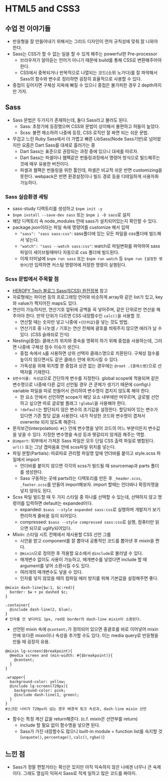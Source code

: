 # HTML5 and CSS3

## 수업 전 이야기들
- 반응형을 잘 만들어내기 위해서는 그리드 디자인이 먼저 규칙성에 맞춰 잘 나와야 한다.
- Sass는 CSS가 할 수 없는 일을 할 수 있게 해주는 powerful한 Pre-processor
  - 브라우저가 알아듣는 언어가 아니기 때문에 build를 통해 CSS로 변환해주어야 한다.
  - CSS에서 중복되거나 반복적으로 나열되는 코드(소위 노가다)를 잘 파악해서 Sass의 함수와 변수로 정리하면 굉장히 효율적으로 사용할 수 있다.
- 중첩이 깊어지면 구체성 지옥에 빠질 수 있으니 중첩은 불가피한 경우 2 depth까지만 가자.


## Sass
- Sass 문법은 두가지가 존재하는데, 둘다 Sass라고 불러도 된다.
  - Sass: 초창기에 등장했으며 CSS와 문법이 상이해서 불편하고 허들이 높았다.
  - Scss: 불편 해소하려 나중에 등장, CSS 로직만 잘 짜면 되는 쉬운 문법.
- 무겁고 느린 Ruby Sass에서 더 가볍고 빠른 LibSass(Node Sass기반)로 넘어왔지만 요즘은 Dart Sass를 대세로 흘러가는 중
  - Dart Sass는 표준으로 권장되는 과정 중에 있으니 대세를 따르자.
  - Dart Sass는 파셀이나 웹팩같은 번들링과정에서 명령어 방식으로 빌드해주는 것에 매우 유용한 버전이다.
  - 파셀과 웹팩은 번들링을 위한 툴인데, 파셀은 비교적 쉬운 반면 customizing을 못한다. webpack은 반면 환경설정이나 빌드 경로 등을 디테일하게 사용자화 가능하다.

### Sass 실습환경 세팅
- sass-study 디렉토리를 생성하고 `$npm init -y`
- `$npm install --save-dev sass` 또는 `$npm i -D sass`로 설치
- 해당 디렉토리 속 node_modules 안에 sass가 설치되어있는지 확인할 수 있다.
- package.json이라는 파일 속에 명령어를 customize 해서 입력
  - `"sass": "sass sass:css"`: sass폴더에 있는 모든 파일을 css폴더에 빌드해서 넣는다.
  - `"watch": "sass --watch sass:css"`: watch로 파일변화를 파악하여 sass 파일이 세이브될때마다 자동으로 css 폴더에 빌드된다.
  - 이제 터미널에 `$npm run sass` 또는 `$npm run watch` 등 `$npm run {설정한 명령어}`만 입력하면 커스텀 명령어에 저장한 명령이 실행된다.

### Scss 문법에서 주목할 점
- [HEROPY Tech 블로그 Sass(SCSS) 완전정복](https://heropy.blog/2018/01/31/sass/) 참고
- 자료형에는 파이썬 등의 프로그래밍 언어와 비슷하게 array와 같은 list가 있고, key와 value가 짝지어진 maps도 있다.
- 연산이 가능하지만, 연산기호 앞뒤에 공백을 꼭 넣어주며, 같은 단위로만 연산을 해주어야 한다. 만약 단위가 다르면 CSS 내장함수인 `calc()`을 사용할 것.
  - 연산할 때는 숫자만 넣고 나중에 `+{단위값}`을 넣는 것도 방법.
  - 연산기호 중 나눗셈 `/` 기호는 연산 전체에 괄호를 씌워주지 않으면 에러가 날 수 있다. (CSS 슬래쉬로 인식)
- Nesting(중첩): 클래스의 위치와 종속을 명확히 하기 위해 중첩을 사용하는데, 그러면 나중에 구체성 점수 이슈가 생긴다.
  - 중첩 속에서 `&`를 사용하면 상위 선택자 클래스명으로 치환된다. 구체성 점수를 높이지 않으면서도 같은 클래스 안에 위치시킬 수 있다.
  - 가독성을 위해 위치할 뿐 중첩과 상관 없는 경우에는 `@root .{클래스명}`으로 선택자를 기재한다.
- `$변수이름: 속성값`으로 간단하게 변수를 지정한다. global scope에 적용되며 같은 변수명으로 나중에 다른 값이 선언될 경우 큰 쿤제가 생기기 때문에 config나 variable 파일을 따로 만들어서 관리하여 변수명이 겹치지 않도록 해야 한다.
  - 한 요소 안에서 선언하면 scope가 해당 요소 내부에만 머무르며, 글로벌 선언하고 싶으면 따로 글로벌 플래그 `!global`을 사용해야 한다.
  - `!default`는 할단되지 않은 변수의 초기값을 설정한다. 할당되어 있는 변수가 있다면 기존 할당 값을 사용한다. 내가 작성한 코드와 변수명이 겹쳐서 overwrite 되지 않도록 해준다.
- 문자보간(interpolation): `#{}` 안에 변수명을 넣어 코드의 어느 부분이든지 변수값을 넣을 수 있다. 지정한 변수명을 속성 등과 헷갈리지 않게끔 해주는 역할.
- `@import`: 외부에서 가져온 Sass 파일은 모두 단일 CSS 출력 파일로 병합된다. `url()` 또는 그냥 겹따옴표 안에 scss파일 위치를 넣는다.
- 파일 분할(Partials): 따로따로 관리할 파일명 앞에 언더바를 붙이고 style.scss 파일에서 import
  - 언더바를 붙이지 않으면 각각의 scss가 빌드될 때 sourcemap과 parts 폴더를 생성한다.
  - Sass 구동하는 곳에 parts라는 디렉토리를 만든 후 `_header.scss`, `_footer.scss`를 만들어 import해보자. import 할때는 언더바나 확장자명을 넣지 않아도 된다.
- Scss 파일 빌드할 때 두 가지 스타일 중 하나를 선택할 수 있는데, 선택하지 않고 명령어를 입력하면 default는 expanded이다.
  - expanded: `$sass --style expanded sass:css`로 실행하며 개발자가 보기 편리하게 줄바꿈 등이 되어있다.
  - compressed: `$sass --style compressed sass:css`로 실행, 컴퓨터만 읽으면 되므로 uglify되어있다.
- Mixin: 스타일 시트 전체에서 재사용할 CSS 선언 그룹
  - 시안을 받고 component를 잘 뽑아내 공통적인 코드를 뽑아낸 후 mixin을 짠다.
  - `@mixin`으로 정의한 후 적용할 요소에서 `@include`로 불러낼 수 있다.
  - 매개변수 없이도 사용이 가능하고, 매개변수를 넣었다면 include 할 때 argument를 넣어 소환시킬 수도 있다.
  - 여러개의 매개변수도 넣을 수 있다.
  - 인자를 넣지 않았을 때의 컴파일 에러 방지를 위해 기본값을 설정해주면 좋다.
```
@mixin dash-line{$w:1, $c:red){
  border: $w + px dashed $c;
}

.container{
  @include dash-line(2, blue);
} 
# 인자를 안 넣더라도 1px, red로 border의 dash-line mixin이 소환된다.
```
  - 선언된 mixin 속에 `@content;`가 정의되어 있으면 중괄호를 바로 이어넣어 mixin 안에 또다른 mixin이나 속성을 추가할 수도 있다. 이는 media query로 반응형을 만들 때 굉장히 유용.
```
@mixin lg-screen($breakpoint){
  @media screen and (min-width: #{$breakpoint)}{
    @content;
  }
}

.wrapper{
  background-color: yellow;
  @include lg-screen(720px){
    background-color: pink;
    @include dash-line(1, green);
  }
}
#스크린 너비가 720px이 넘는 경우 배경색 핑크 속성과, dash-line mixin 선언
```
- 함수는 특정 계산 값을 return해준다. (c.f. mixin은 선언부를 return)
  - include 할 필요 없이 함수명을 넣으면 된다.
  - Sass가 가진 내장함수도 많으니 built-in module = function list를 숙지할 것 (`unquote()`, `percentage()`, `calc()`, `rgba()`)


## 느낀 점
- Sass가 정말 편할거라는 확신은 있지만 아직 익숙하지 않은 나에겐 너무나 큰 숙제이다. 그래도 열심히 익혀서 Sass로 적게 일하고 많은 코드를 짜야지.
